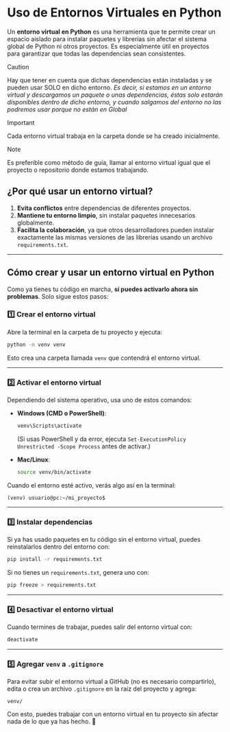 # Uso de Entornos Virtuales en Python

Un **entorno virtual en Python** es una herramienta que te permite crear un espacio aislado para instalar paquetes y librerías sin afectar el sistema global de Python ni otros proyectos. Es especialmente útil en proyectos para garantizar que todas las dependencias sean consistentes.


> [!CAUTION]
> Hay que tener en cuenta que dichas dependencias están instaladas y se pueden usar SOLO en dicho entorno. 
> *Es decir, si estamos en un entorno virtual y descargamos un paquete o unas dependencias, éstas solo estarán disponibles dentro de dicho entorno, y cuando salgamos del entorno no las podremos usar porque no están en Global*


> [!IMPORTANT]
> Cada entorno virtual trabaja en la carpeta donde se ha creado inicialmente.


> [!NOTE]
> Es preferible como método de guía, llamar al entorno virtual igual que el proyecto o repositorio donde estamos trabajando.

## **¿Por qué usar un entorno virtual?**
1. **Evita conflictos** entre dependencias de diferentes proyectos.
2. **Mantiene tu entorno limpio**, sin instalar paquetes innecesarios globalmente.
3. **Facilita la colaboración**, ya que otros desarrolladores pueden instalar exactamente las mismas versiones de las librerías usando un archivo `requirements.txt`.

---

## **Cómo crear y usar un entorno virtual en Python**
Como ya tienes tu código en marcha, **sí puedes activarlo ahora sin problemas**. Solo sigue estos pasos:

### **1️⃣ Crear el entorno virtual**
Abre la terminal en la carpeta de tu proyecto y ejecuta:

```sh
python -m venv venv
```
Esto crea una carpeta llamada `venv` que contendrá el entorno virtual.

---

### **2️⃣ Activar el entorno virtual**
Dependiendo del sistema operativo, usa uno de estos comandos:

- **Windows (CMD o PowerShell)**:
  ```sh
  venv\Scripts\activate
  ```
  (Si usas PowerShell y da error, ejecuta `Set-ExecutionPolicy Unrestricted -Scope Process` antes de activar.)

- **Mac/Linux**:
  ```sh
  source venv/bin/activate
  ```

Cuando el entorno esté activo, verás algo así en la terminal:

```
(venv) usuario@pc:~/mi_proyecto$
```

---

### **3️⃣ Instalar dependencias**
Si ya has usado paquetes en tu código sin el entorno virtual, puedes reinstalarlos dentro del entorno con:

```sh
pip install -r requirements.txt
```

Si no tienes un `requirements.txt`, genera uno con:

```sh
pip freeze > requirements.txt
```

---

### **4️⃣ Desactivar el entorno virtual**
Cuando termines de trabajar, puedes salir del entorno virtual con:

```sh
deactivate
```

---

### **5️⃣ Agregar `venv` a `.gitignore`**
Para evitar subir el entorno virtual a GitHub (no es necesario compartirlo), edita o crea un archivo `.gitignore` en la raíz del proyecto y agrega:

```
venv/
```

Con esto, puedes trabajar con un entorno virtual en tu proyecto sin afectar nada de lo que ya has hecho. 🚀

